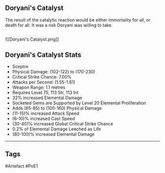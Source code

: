 ## Doryani's Catalyst
The result of the catalytic reaction would be either immortality for all,
or death for all. It was a risk Doryani was willing to take.
##
![[Doryani's Catalyst.png]]
## Doryani's Catalyst Stats
- Sceptre
- Physical Damage: (102-122) to (170-230)
- Critical Strike Chance: 7.00%
- Attacks per Second: (1.55-1.61)
- Weapon Range: 1.1 metres
- Requires Level 75, 113 Str, 113 Int
- 32% increased Elemental Damage
- Socketed Gems are Supported by Level 20 Elemental Proliferation
- Adds (65-85) to (100-160) Physical Damage
- (11-15)% increased Attack Speed
- (6-10)% increased Cast Speed
- (30-40)% increased Global Critical Strike Chance
- 0.2% of Elemental Damage Leeched as Life
- (80-100)% increased Elemental Damage


---
## Tags
#Artefact
#PoE1